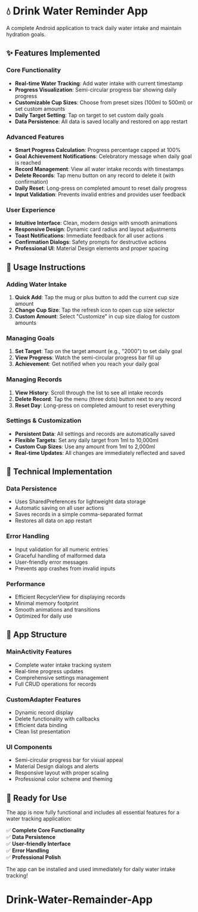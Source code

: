 # 💧 Drink Water Reminder App

A complete Android application to track daily water intake and maintain hydration goals.

## ✨ Features Implemented

### Core Functionality

- **Real-time Water Tracking**: Add water intake with current timestamp
- **Progress Visualization**: Semi-circular progress bar showing daily progress
- **Customizable Cup Sizes**: Choose from preset sizes (100ml to 500ml) or set custom amounts
- **Daily Target Setting**: Tap on target to set custom daily goals
- **Data Persistence**: All data is saved locally and restored on app restart

### Advanced Features

- **Smart Progress Calculation**: Progress percentage capped at 100%
- **Goal Achievement Notifications**: Celebratory message when daily goal is reached
- **Record Management**: View all water intake records with timestamps
- **Delete Records**: Tap menu button on any record to delete it (with confirmation)
- **Daily Reset**: Long-press on completed amount to reset daily progress
- **Input Validation**: Prevents invalid entries and provides user feedback

### User Experience

- **Intuitive Interface**: Clean, modern design with smooth animations
- **Responsive Design**: Dynamic card radius and layout adjustments
- **Toast Notifications**: Immediate feedback for all user actions
- **Confirmation Dialogs**: Safety prompts for destructive actions
- **Professional UI**: Material Design elements and proper spacing

## 🎯 Usage Instructions

### Adding Water Intake

1. **Quick Add**: Tap the mug or plus button to add the current cup size amount
2. **Change Cup Size**: Tap the refresh icon to open cup size selector
3. **Custom Amount**: Select "Customize" in cup size dialog for custom amounts

### Managing Goals

1. **Set Target**: Tap on the target amount (e.g., "2000") to set daily goal
2. **View Progress**: Watch the semi-circular progress bar fill up
3. **Achievement**: Get notified when you reach your daily goal

### Managing Records

1. **View History**: Scroll through the list to see all intake records
2. **Delete Record**: Tap the menu (three dots) button next to any record
3. **Reset Day**: Long-press on completed amount to reset everything

### Settings & Customization

- **Persistent Data**: All settings and records are automatically saved
- **Flexible Targets**: Set any daily target from 1ml to 10,000ml
- **Custom Cup Sizes**: Use any amount from 1ml to 2,000ml
- **Real-time Updates**: All changes are immediately reflected and saved

## 🔧 Technical Implementation

### Data Persistence

- Uses SharedPreferences for lightweight data storage
- Automatic saving on all user actions
- Saves records in a simple comma-separated format
- Restores all data on app restart

### Error Handling

- Input validation for all numeric entries
- Graceful handling of malformed data
- User-friendly error messages
- Prevents app crashes from invalid inputs

### Performance

- Efficient RecyclerView for displaying records
- Minimal memory footprint
- Smooth animations and transitions
- Optimized for daily use

## 📱 App Structure

### MainActivity Features

- Complete water intake tracking system
- Real-time progress updates
- Comprehensive settings management
- Full CRUD operations for records

### CustomAdapter Features

- Dynamic record display
- Delete functionality with callbacks
- Efficient data binding
- Clean list presentation

### UI Components

- Semi-circular progress bar for visual appeal
- Material Design dialogs and alerts
- Responsive layout with proper scaling
- Professional color scheme and theming

## 🚀 Ready for Use

The app is now fully functional and includes all essential features for a water tracking application:

✅ **Complete Core Functionality**  
✅ **Data Persistence**  
✅ **User-friendly Interface**  
✅ **Error Handling**  
✅ **Professional Polish**

The app can be installed and used immediately for daily water intake tracking!
# Drink-Water-Remainder-App
